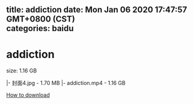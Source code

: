 
title: addiction
date: Mon Jan 06 2020 17:47:57 GMT+0800 (CST)    
categories: baidu
---

# addiction
size: 1.16 GB
 
 
|- 封面4.jpg - 1.70 MB
|- addiction.mp4 - 1.16 GB

[How to download](https://bpcam.bemobtrk.com/go/2ceec3aa-1ca2-46d6-b9ff-aaa5c184517c?jno=4195)